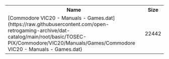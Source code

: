<table>
<tr><th>Name</th><th>Size</th></tr>
<tr><td>[Commodore VIC20 - Manuals - Games.dat](https://raw.githubusercontent.com/open-retrogaming-archive/dat-catalog/main/root/basic/TOSEC-PIX/Commodore/VIC20/Manuals/Games/Commodore VIC20 - Manuals - Games.dat)</td><td>22442</td></tr>
</table>
